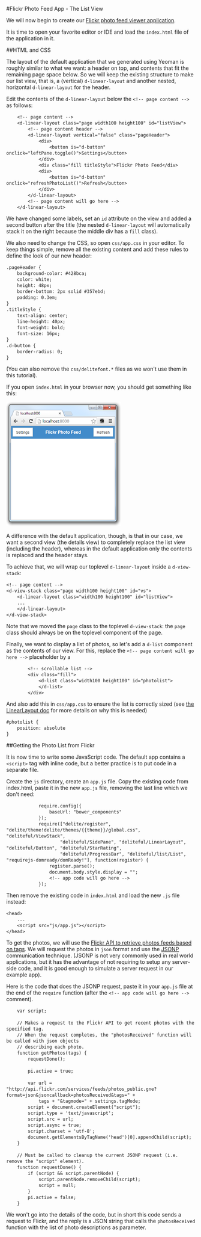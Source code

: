 #Flickr Photo Feed App - The List View

We will now begin to create our [Flickr photo feed viewer application](FlickrApp).

It is time to open your favorite editor or IDE and load the `index.html` file of the application in it.

##HTML and CSS

The layout of the default application that we generated using Yeoman is roughly similar to what we want: a header
on top, and contents that fit the remaining page space below. So we will keep the existing structure to make our list 
view, that is, a (vertical) `d-linear-layout` and another nested, horizontal `d-linear-layout` for the header.

Edit the contents of the `d-linear-layout` below the `<!-- page content -->` as follows:

````
	<!-- page content -->
	<d-linear-layout class="page width100 height100" id="listView">
        <!-- page content header -->
        <d-linear-layout vertical="false" class="pageHeader">
            <div>
                <button is="d-button" onclick="leftPane.toggle()">Settings</button>
            </div>
            <div class="fill titleStyle">Flickr Photo Feed</div>
            <div>
                <button is="d-button" onclick="refreshPhotoList()">Refresh</button>
            </div>
        </d-linear-layout>
        <!-- page content will go here -->
	</d-linear-layout>
````

We have changed some labels, set an `id` attribute on the view and added a second button after the title (the nested
`d-linear-layout` will automatically stack it on the right because the middle div has a `fill` class).

We also need to change the CSS, so open `css/app.css` in your editor. To keep things simple,
remove all the existing content and add these rules to define the look of our new header:

````
.pageHeader {
    background-color: #428bca;
    color: white;
    height: 48px;
    border-bottom: 2px solid #357ebd;
    padding: 0.3em;
}
.titleStyle {
    text-align: center;
    line-height: 40px;
    font-weight: bold;
    font-size: 16px;
}
.d-button {
    border-radius: 0;
}
````

(You can also remove the `css/delitefont.*` files as we won't use them in this tutorial).

If you open `index.html` in your browser now, you should get something like this:

![List view header](images/listheader.png)

A difference with the default application, though, is that in our case, we want a second view (the details view) to
completely replace the list view (including the header), whereas in the default application only the contents is
replaced and the header stays.

To achieve that, we will wrap our toplevel `d-linear-layout` inside a `d-view-stack`:

````
<!-- page content -->
<d-view-stack class="page width100 height100" id="vs">
	<d-linear-layout class="width100 height100" id="listView">
	...
	</d-linear-layout>
</d-view-stack>
````

Note that we moved the `page` class to the toplevel `d-view-stack`: the `page` class should always be on the toplevel
 component of the page.

Finally, we want to display a list of photos, so let's add a `d-list` component as the contents of our view. For
this, replace the `<!-- page content will go here -->` placeholder by a

````
        <!-- scrollable list -->
        <div class="fill">
            <d-list class="width100 height100" id="photolist">
            </d-list>
        </div>
````

And also add this in `css/app.css` to ensure the list is correctly sized
(see [the LinearLayout doc](http://ibm-js.github.io/deliteful/docs/master/LinearLayout.html#configuration)
for more details on why this is needed)

````
#photolist {
    position: absolute
}
````

##Getting the Photo List from Flickr

It is now time to write some JavaScript code. The default app contains a `<script>` tag with inline code,
but a better practice is to put code in a separate file.

Create the `js` directory, create an `app.js` file. Copy the existing code from index.html,
paste it in the new `app.js` file, removing the last line which we don't need:

````
			require.config({
				baseUrl: "bower_components"
			});
			require(["delite/register", "delite/theme!delite/themes/{{theme}}/global.css", "deliteful/ViewStack",
					"deliteful/SidePane", "deliteful/LinearLayout", "deliteful/Button", "deliteful/StarRating",
					"deliteful/ProgressBar", "deliteful/list/List", "requirejs-domready/domReady!"], function(register) {
				register.parse();
				document.body.style.display = "";
				<!-- app code will go here -->
			});
````

Then remove the existing code in `index.html` and load the new `.js` file instead:

````
<head>
    ...
    <script src="js/app.js"></script>
</head>
````

To get the photos, we will use the
[Flickr API to retrieve photos feeds based on tags](https://www.flickr.com/services/feeds/docs/photos_public/).
We will request the photos in `json` format and use the [JSONP](http://en.wikipedia.org/wiki/JSONP) communication
technique. (JSONP is not very commonly used in real world applications, but it has the advantage of not requiring to
setup any server-side code, and it is good enough to simulate a server request in our example app).

Here is the code that does the JSONP request, paste it in your `app.js` file at the end of the `require` function
(after the `<!-- app code will go here -->` comment).

````
	var script;

	// Makes a request to the Flickr API to get recent photos with the specified tag.
	// When the request completes, the "photosReceived" function will be called with json objects
	// describing each photo.
	function getPhotos(tags) {
		requestDone();

		pi.active = true;

		var url = "http://api.flickr.com/services/feeds/photos_public.gne?format=json&jsoncallback=photosReceived&tags=" +
			tags + "&tagmode=" + settings.tagMode;
		script = document.createElement("script");
		script.type = 'text/javascript';
		script.src = url;
		script.async = true;
		script.charset = 'utf-8';
		document.getElementsByTagName('head')[0].appendChild(script);
	}

	// Must be called to cleanup the current JSONP request (i.e. remove the "script" element).
	function requestDone() {
		if (script && script.parentNode) {
			script.parentNode.removeChild(script);
			script = null;
		}
		pi.active = false;
	}
````

We won't go into the details of the code, but in short this code sends a request to Flickr,
and the reply is a JSON string that calls the `photosReceived` function with the list of photo
descriptions as parameter.

